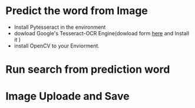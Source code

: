  
# Predict the word from Image 
* Install Pytesseract in the environment 
* dowload Google's Tesseract-OCR Engine(dowload form [here](https://github.com/UB-Mannheim/tesseract/wiki) and Install it )
* install OpenCV to your Enviorment.
# Run search from prediction word
# Image Uploade and Save